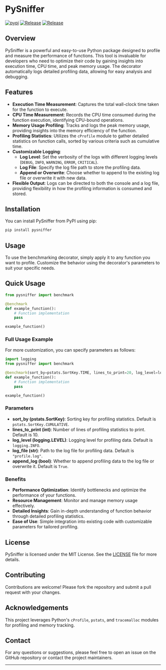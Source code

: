 # PySniffer

[![pypi](https://img.shields.io/pypi/v/pysniffer.svg)](https://pypi.org/project/pysniffer/)
[![Release](https://img.shields.io/github/release/dhananjayanonline/pysniffer.svg)](https://github.com/dhananjayaonline/pysniffer/releases/latest)
[![Release](https://github.com/dhananjayanonline/pysniffer/actions/workflows/releasebuild.yml/badge.svg)](https://github.com/dhananjayanonline/pysniffer/actions/workflows/releasebuild.yml)

## Overview
PySniffer is a powerful and easy-to-use Python package designed to profile and measure the performance of functions. This tool is invaluable for developers who need to optimize their code by gaining insights into execution time, CPU time, and peak memory usage. The decorator automatically logs detailed profiling data, allowing for easy analysis and debugging.

## Features
- **Execution Time Measurement**: Captures the total wall-clock time taken for the function to execute.
- **CPU Time Measurement**: Records the CPU time consumed during the function execution, identifying CPU-bound operations.
- **Memory Usage Profiling**: Tracks and logs the peak memory usage, providing insights into the memory efficiency of the function.
- **Profiling Statistics**: Utilizes the `cProfile` module to gather detailed statistics on function calls, sorted by various criteria such as cumulative time.
- **Customizable Logging**:
  - **Log Level**: Set the verbosity of the logs with different logging levels (`DEBUG`, `INFO`, `WARNING`, `ERROR`, `CRITICAL`).
  - **Log File**: Specify the log file path to store the profiling data.
  - **Append or Overwrite**: Choose whether to append to the existing log file or overwrite it with new data.
- **Flexible Output**: Logs can be directed to both the console and a log file, providing flexibility in how the profiling information is consumed and stored.

## Installation
You can install PySniffer from PyPI using pip:

```bash
pip install pysniffer
```

## Usage
To use the benchmarking decorator, simply apply it to any function you want to profile. Customize the behavior using the decorator's parameters to suit your specific needs.

## Quick Usage
```python
from pysniffer import benchmark

@benchmark
def example_function():
    # Function implementation
    pass

example_function()
```

### Full Usage Example
For more customization, you can specify parameters as follows:
```python
import logging
from pysniffer import benchmark

@benchmark(sort_by=pstats.SortKey.TIME, lines_to_print=20, log_level=logging.DEBUG, log_file="detailed_profile.log", append_log=False)
def example_function():
    # Function implementation
    pass

example_function()
```

### Parameters
- **sort_by (pstats.SortKey)**: Sorting key for profiling statistics. Default is `pstats.SortKey.CUMULATIVE`.
- **lines_to_print (int)**: Number of lines of profiling statistics to print. Default is 10.
- **log_level (logging.LEVEL)**: Logging level for profiling data. Default is `logging.INFO`.
- **log_file (str)**: Path to the log file for profiling data. Default is `"profile.log"`.
- **append_log (bool)**: Whether to append profiling data to the log file or overwrite it. Default is `True`.

### Benefits
- **Performance Optimization**: Identify bottlenecks and optimize the performance of your functions.
- **Resource Management**: Monitor and manage memory usage effectively.
- **Detailed Insights**: Gain in-depth understanding of function behavior through detailed profiling statistics.
- **Ease of Use**: Simple integration into existing code with customizable parameters for tailored profiling.

## License
PySniffer is licensed under the MIT License. See the [LICENSE](LICENSE) file for more details.

## Contributing
Contributions are welcome! Please fork the repository and submit a pull request with your changes.

## Acknowledgements
This project leverages Python's `cProfile`, `pstats`, and `tracemalloc` modules for profiling and memory tracking.

## Contact
For any questions or suggestions, please feel free to open an issue on the GitHub repository or contact the project maintainers.

---
